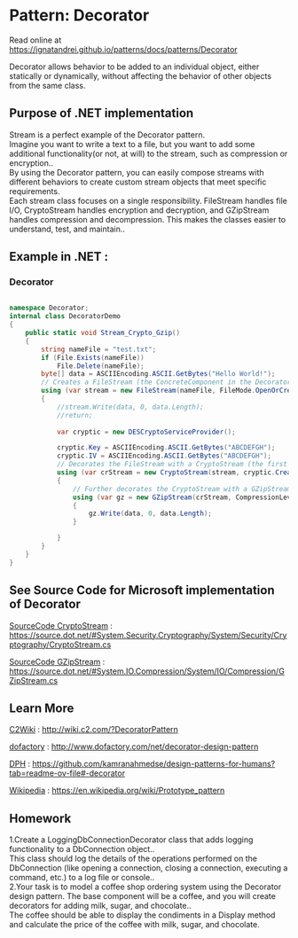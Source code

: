 
# Pattern:  Decorator

Read online at https://ignatandrei.github.io/patterns/docs/patterns/Decorator

<!-- id : 8 -->
Decorator allows behavior to be added to an individual object, either statically or dynamically, without affecting the behavior of other objects from the same class.    <br />

## Purpose of .NET implementation

Stream is a perfect example of the Decorator pattern.    <br />
Imagine you want to write a text to a file, but you want to add some additional functionality(or not, at will) to the stream, such as  compression or encryption..    <br />
By using the Decorator pattern, you can easily compose streams with different behaviors to create custom stream objects that meet specific requirements.    <br />
Each stream class focuses on a single responsibility. FileStream handles file I/O, CryptoStream handles encryption and decryption, and GZipStream handles compression and decompression. This makes the classes easier to understand, test, and maintain..    <br />

## Example in .NET : 


###  Decorator
```csharp showLineNumbers title="Decorator example for Pattern Decorator"

namespace Decorator;
internal class DecoratorDemo
{
    public static void Stream_Crypto_Gzip()
    {
        string nameFile = "test.txt";
        if (File.Exists(nameFile))
            File.Delete(nameFile);
        byte[] data = ASCIIEncoding.ASCII.GetBytes("Hello World!");
        // Creates a FileStream (the ConcreteComponent in the Decorator pattern context).
        using (var stream = new FileStream(nameFile, FileMode.OpenOrCreate, FileAccess.Write))
        {
            //stream.Write(data, 0, data.Length);
            //return;
            
            var cryptic = new DESCryptoServiceProvider();

            cryptic.Key = ASCIIEncoding.ASCII.GetBytes("ABCDEFGH");
            cryptic.IV = ASCIIEncoding.ASCII.GetBytes("ABCDEFGH");
            // Decorates the FileStream with a CryptoStream (the first Decorator).
            using (var crStream = new CryptoStream(stream, cryptic.CreateEncryptor(), CryptoStreamMode.Write))
            {
                // Further decorates the CryptoStream with a GZipStream (the second Decorator).
                using (var gz = new GZipStream(crStream, CompressionLevel.Optimal))
                {
                    gz.Write(data, 0, data.Length);
                }

            }
        }
    }
}

```



## See Source Code for Microsoft implementation of Decorator


[SourceCode CryptoStream](https://source.dot.net/#System.Security.Cryptography/System/Security/Cryptography/CryptoStream.cs) : https://source.dot.net/#System.Security.Cryptography/System/Security/Cryptography/CryptoStream.cs

[SourceCode GZipStream](https://source.dot.net/#System.IO.Compression/System/IO/Compression/GZipStream.cs) : https://source.dot.net/#System.IO.Compression/System/IO/Compression/GZipStream.cs


## Learn More


[C2Wiki](http://wiki.c2.com/?DecoratorPattern) : http://wiki.c2.com/?DecoratorPattern   

[dofactory](http://www.dofactory.com/net/decorator-design-pattern) : http://www.dofactory.com/net/decorator-design-pattern   

[DPH](https://github.com/kamranahmedse/design-patterns-for-humans?tab=readme-ov-file#-decorator) : https://github.com/kamranahmedse/design-patterns-for-humans?tab=readme-ov-file#-decorator   

[Wikipedia](https://en.wikipedia.org/wiki/Prototype_pattern) : https://en.wikipedia.org/wiki/Prototype_pattern   


## Homework


1.Create a LoggingDbConnectionDecorator class that adds logging functionality to a DbConnection object..    <br />
This class should log the details of the operations performed on the DbConnection (like opening a connection, closing a connection, executing a command, etc.) to a log file or console..    <br />
2.Your task is to model a coffee shop ordering system using the Decorator design pattern. The base component will be a coffee, and you will create decorators for adding milk, sugar, and chocolate..    <br />
The coffee should be able to display the condiments in a Display method and calculate the price of the coffee with milk, sugar, and chocolate.    <br />



